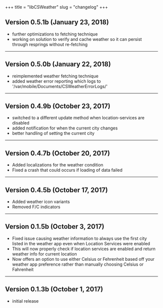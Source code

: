 +++
title = "libCSWeather"
slug = "changelog"
+++

## Version 0.5.1b (January 23, 2018)

- further optimizations to fetching technique
- working on solution to verify and cache weather so it can persist through resprings without re-fetching

---

## Version 0.5.0b (January 22, 2018)

- reimplemented weather fetching technique
- added weather error reporting which logs to '/var/mobile/Documents/CSWeatherErrorLogs/'

---

## Version 0.4.9b (October 23, 2017)

- switched to a different update method when location-services are disabled
- added notification for when the current city changes
- better handling of setting the current city

---

## Version 0.4.7b (October 20, 2017)

- Added localizations for the weather condition
- Fixed a crash that could occurs if loading of data failed

---

## Version 0.4.5b (October 17, 2017)

- Added weather icon variants
- Removed F/C indicators

---

## Version 0.1.5b (October 3, 2017)

- Fixed issue causing weather information to always use the first city listed in the weather app even when Location
Services were enabled
- This will now properly check if location services are enabled and return weather info for current location
- Now offers an option to use either Celsius or Fehrenheit based off your weather app preference rather than manually
choosing Celsius or Fahrenheit

---

## Version 0.1.3b (October 1, 2017)

- initial release
